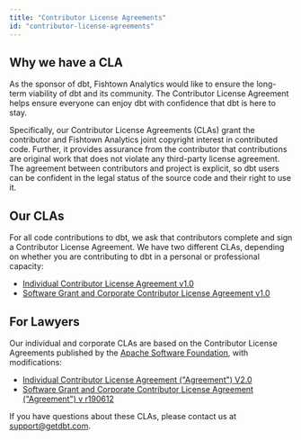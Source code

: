 ```yaml
---
title: "Contributor License Agreements"
id: "contributor-license-agreements"
---
```


## Why we have a CLA

As the sponsor of dbt, Fishtown Analytics would like to ensure the long-term viability of dbt and its community. The Contributor License Agreement helps ensure everyone can enjoy dbt with confidence that dbt is here to stay.

Specifically, our Contributor License Agreements (CLAs) grant the contributor and Fishtown Analytics joint copyright interest in contributed code. Further, it provides assurance from the contributor that contributions are original work that does not violate any third-party license agreement. The agreement between contributors and project is explicit, so dbt users can be confident in the legal status of the source code and their right to use it.

## Our CLAs

For all code contributions to dbt, we ask that contributors complete and sign a Contributor License Agreement. We have two different CLAs, depending on whether you are contributing to dbt in a personal or professional capacity:

- [Individual Contributor License Agreement v1.0](https://docs.google.com/forms/d/e/1FAIpQLScfOV7K4enYRHozrDRP6BBIXjOij-JDGca6WBTHyP_ANXSqlg/viewform?usp=sf_link)
- [Software Grant and Corporate Contributor License Agreement v1.0](https://docs.google.com/forms/d/e/1FAIpQLScDSTwGIlVyGWCMMvmszaXSE5IhIIRyeLQkgWf1-CSC2RnLww/viewform?usp=sf_link)

## For Lawyers

Our individual and corporate CLAs are based on the Contributor License Agreements published by the [Apache Software Foundation](http://www.apache.org/), with modifications:
- [Individual Contributor License Agreement ("Agreement") V2.0](http://www.apache.org/licenses/icla.txt)
- [Software Grant and Corporate Contributor License Agreement ("Agreement") v r190612](http://www.apache.org/licenses/cla-corporate.txt)


If you have questions about these CLAs, please contact us at support@getdbt.com.